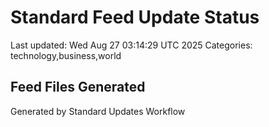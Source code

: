 # Standard Feed Update Status
Last updated: Wed Aug 27 03:14:29 UTC 2025
Categories: technology,business,world

## Feed Files Generated

Generated by Standard Updates Workflow

